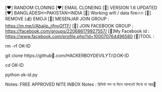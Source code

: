 [❤️] RANDOM CLONING 
[❤️] EMAIL CLONEING
[🧡] VERSION 1.6 UPDATED 
[❤️] BANGLADESH+PAKISTAN+INDIA
[👑] Working  wifi / data fire🔥🔥
[💜] REMOVE (💰) EMOJI 
[🧡] MESENJAR JOIN  GROUP : https://m.me/j/Abaijp_ijfnyGfTF/
[💉] JOIN FACEBOOK GROUP : https://facebook.com/groups/220686179927557/
[🥰]My Facebook id     : https://www.facebook.com/profile.php?id=100070764496580
[💉]TOOL : 

rm -rf OK-ID

git clone https://github🙆.com/HACKERBOYDEVILYT/😔OK-ID

cd OK-ID

python  ok-id.py

Notes: FREE APPROVED NITE INBOX
Notes : রিভিউ সস না দিলে আপডেট দিবো না আর🥲

